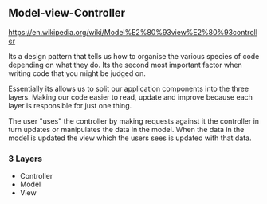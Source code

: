 ## Model-view-Controller

https://en.wikipedia.org/wiki/Model%E2%80%93view%E2%80%93controller


Its a design pattern that tells us how to organise the various species of code depending on what they do. Its the second most important factor when writing code that you might be judged on.

Essentially its allows us to split our application components into the three layers. Making our code easier to read, update and improve because each layer is responsible for just one thing.




The user "uses" the controller by making requests against it the controller in turn updates or manipulates the data in the model. When the data in the model is updated the view which the users sees is updated with that data.

### 3 Layers

- Controller
- Model
- View
